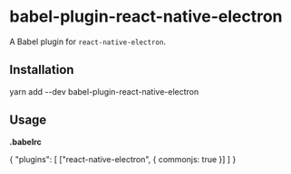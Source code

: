 # babel-plugin-react-native-electron

A Babel plugin for `react-native-electron`.

## Installation

yarn add --dev babel-plugin-react-native-electron

## Usage

**.babelrc**

{
  "plugins": [
    ["react-native-electron", { commonjs: true }]
  ]
}
